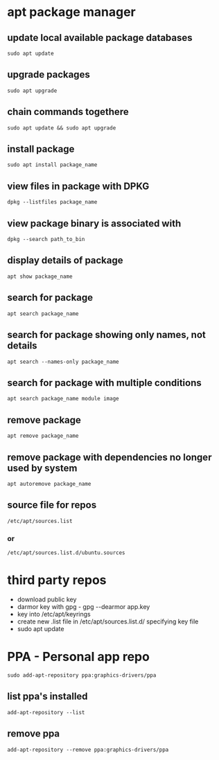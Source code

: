 # apt package manager
## update local available package databases
`sudo apt update`
## upgrade packages
`sudo apt upgrade`
## chain commands togethere
`sudo apt update && sudo apt upgrade`
## install package
`sudo apt install package_name`
## view files in package with DPKG
`dpkg --listfiles package_name`
## view package binary is associated with
`dpkg --search path_to_bin`
## display details of package
`apt show package_name`
## search for package
`apt search package_name`
## search for package showing only names, not details
`apt search --names-only package_name`
## search for package with multiple conditions
`apt search package_name module image`
## remove package
`apt remove package_name`
## remove package with dependencies no longer used by system
`apt autoremove package_name`
## source file for repos
`/etc/apt/sources.list`
### or
`/etc/apt/sources.list.d/ubuntu.sources`

# third party repos
* download public key
* darmor key with gpg - gpg --dearmor app.key
* key into /etc/apt/keyrings
* create new .list file in /etc/apt/sources.list.d/ specifying key file
* sudo apt update

# PPA - Personal app repo
`sudo add-apt-repository ppa:graphics-drivers/ppa`
## list ppa's installed
`add-apt-repository --list`
## remove ppa
`add-apt-repository --remove ppa:graphics-drivers/ppa`


